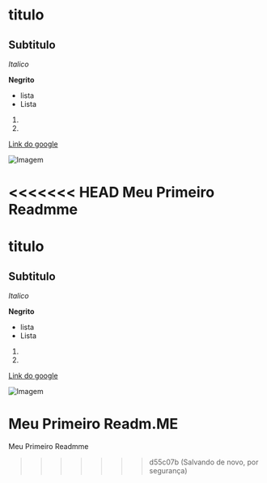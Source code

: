 # titulo
## Subtitulo

*Italico*

**Negrito**

- lista
- Lista

1) 
2)  

[Link do google](google.com)

![Imagem](https://github.blog/wp-content/uploads/2023/01/1200x640-2.png?fit=1200%2C640)

<<<<<<< HEAD
Meu Primeiro Readmme
=======
# titulo
## Subtitulo

*Italico*

**Negrito**

- lista
- Lista

1) 
2)  

[Link do google](google.com)

![Imagem](https://github.blog/wp-content/uploads/2023/01/1200x640-2.png?fit=1200%2C640)

Meu Primeiro Readm.ME
=======
Meu Primeiro Readmme
>>>>>>> d55c07b (Salvando de novo, por segurança)
